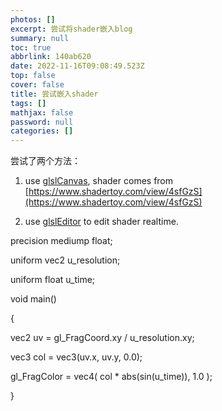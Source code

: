 ```yaml
---
photos: []
excerpt: 尝试将shader嵌入blog
summary: null
toc: true
abbrlink: 140ab620
date: 2022-11-16T09:08:49.523Z
top: false
cover: false
title: 尝试嵌入shader
tags: []
mathjax: false
password: null
categories: []
---
```

尝试了两个方法：

1. use [glslCanvas](https://github.com/patriciogonzalezvivo/glslCanvas), shader comes from [https://www.shadertoy.com/view/4sfGzS](https://www.shadertoy.com/view/4sfGzS)

<script type="text/javascript" src="https://rawgit.com/patriciogonzalezvivo/glslCanvas/master/dist/GlslCanvas.js"></script>
<canvas class="glslCanvas" data-fragment-url="/glsl/shaders/shader.frag" width="300" height="300"></canvas>

<link type="text/css" rel="stylesheet" href="/js/glsl/glslEditor.css">
<script type="application/javascript" src="/js/glsl/glslEditor.js"></script>

2. use [glslEditor](https://github.com/patriciogonzalezvivo/glslEditor) to edit shader realtime.

<body>
    <div id="glsl_editor">
precision mediump float;

uniform vec2 u_resolution;

uniform float u_time;

void main()

{

  vec2 uv = gl_FragCoord.xy / u_resolution.xy;

  vec3 col = vec3(uv.x, uv.y, 0.0);

  gl_FragColor = vec4( col * abs(sin(u_time)), 1.0 );

}
</div>
</body>
<script type="text/javascript">
    const glslEditor = new GlslEditor('#glsl_editor', { 
        canvas_size: 200,
        canvas_draggable: true,
        theme: 'monokai',
        multipleBuffers: true,
        canvas_follow: true,
        watchHash: false,
        fileDrops: true,
        menu: false
    });
</script>
